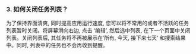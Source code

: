 ### 3. 如何关闭任务列表？
为了保持界面清爽, 同时提高应用运行速度, 您可以将不常用的或者不活跃的任务列表暂时关闭。将屏幕滑向右边, 点击 ‘编辑’, 然后选中列表, 在下一个页面中关闭列表。关闭列表后, 其任务将不再被展示在’所有, 今天, 接下来七天‘ 和搜索结果中。同时, 列表中的任务也不会再收到提醒。
